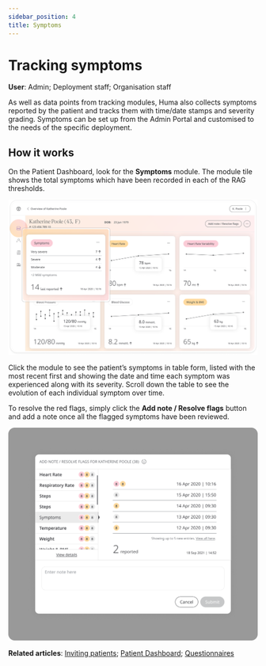 ```yaml
---
sidebar_position: 4
title: Symptoms
---
```

# Tracking symptoms
**User**: Admin; Deployment staff; Organisation staff

As well as data points from tracking modules, Huma also collects symptoms reported by the patient and tracks them with time/date stamps and severity grading. Symptoms can be set up from the Admin Portal and customised to the needs of the specific deployment.
## How it works​
On the Patient Dashboard, look for the **Symptoms** module. The module tile shows the total symptoms which have been recorded in each of the RAG thresholds. 

![Patient Dashboard](./assets/TrackSymptoms01.png)

Click the module to see the patient’s symptoms in table form, listed with the most recent first and showing the date and time each symptom was experienced along with its severity. Scroll down the table to see the evolution of each individual symptom over time.

To resolve the red flags, simply click the **Add note / Resolve flags** button and add a note once all the flagged symptoms have been reviewed.

![Resolve flags](./assets/TrackSymptoms02.png)

**Related articles**: [Inviting patients](../roles-and-permissions/inviting-patients.md); [Patient Dashboard](./patient-dashboard.md); [Questionnaires](./questionnaires.md)  
